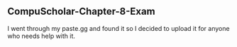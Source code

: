 ## CompuScholar-Chapter-8-Exam
I went through my paste.gg and found it so I decided to upload it for anyone who needs help with it.
